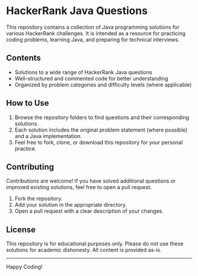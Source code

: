 # HackerRank Java Questions

This repository contains a collection of Java programming solutions for various HackerRank challenges. It is intended as a resource for practicing coding problems, learning Java, and preparing for technical interviews.

## Contents

- Solutions to a wide range of HackerRank Java questions
- Well-structured and commented code for better understanding
- Organized by problem categories and difficulty levels (where applicable)

## How to Use

1. Browse the repository folders to find questions and their corresponding solutions.
2. Each solution includes the original problem statement (where possible) and a Java implementation.
3. Feel free to fork, clone, or download this repository for your personal practice.

## Contributing

Contributions are welcome! If you have solved additional questions or improved existing solutions, feel free to open a pull request.

1. Fork the repository.
2. Add your solution in the appropriate directory.
3. Open a pull request with a clear description of your changes.

## License

This repository is for educational purposes only. Please do not use these solutions for academic dishonesty. All content is provided as-is.

---

Happy Coding!
